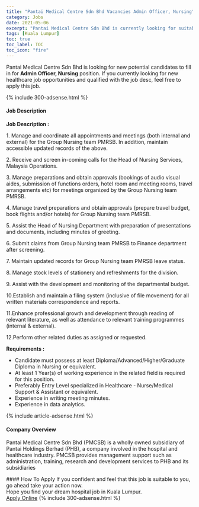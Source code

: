 ```yaml
---
title: "Pantai Medical Centre Sdn Bhd Vacancies Admin Officer, Nursing" 
category: Jobs 
date: 2021-05-06 
excerpt: "Pantai Medical Centre Sdn Bhd is currently looking for suitable person to fill in the Admin Officer, Nursing which positioned at Kuala Lumpur" 
tags: [Kuala Lumpur] 
toc: true 
toc_label: TOC 
toc_icon: "fire" 
--- 
```


<p>Pantai Medical Centre Sdn Bhd is looking for new potential candidates to fill in for <b>Admin Officer, Nursing</b> position. If you currently looking for new healthcare job opportunities and qualified with the job desc, feel free to apply this job.
</p>{% include 300-adsense.html %} 
<div><div><h4>Job Description</h4></div><div><div><span><div><p><strong>Job Description :</strong></p><p>1. Manage and coordinate all appointments and meetings (both internal and external) for the Group Nursing team PMRSB. In addition, maintain accessible updated records of the above.</p><p>2. Receive and screen in-coming calls for the Head of Nursing Services, Malaysia Operations.</p><p>3. Manage preparations and obtain approvals (bookings of audio visual aides, submission of&#160;functions orders, hotel room and meeting rooms, travel arrangements etc) for meetings organized by the Group Nursing team PMRSB.</p><p>4. Manage travel preparations and obtain approvals (prepare travel budget, book flights and/or hotels) for Group Nursing team PMRSB.</p><p>5. Assist the Head of Nursing Department with preparation of presentations and documents, including minutes of greeting.</p><p>6. Submit claims from Group Nursing team PMRSB to Finance department after screening.</p><p>7. Maintain updated records for Group Nursing team PMRSB leave status.</p><p>8. Manage stock levels of stationery and refreshments for the division.</p><p>9. Assist with the development and monitoring of the departmental budget.</p><p>10.Establish and maintain a filing system (inclusive of file movement) for all written materials correspondence and reports.</p><p>11.Enhance professional growth and development through reading of relevant literature, as well as attendance to relevant training programmes (internal &amp; external).</p><p>12.Perform other related duties as assigned or requested.</p><p><strong>Requirements :</strong></p><ul><li>Candidate must possess at least Diploma/Advanced/Higher/Graduate Diploma in Nursing or equivalent.</li><li>At least 1&#160;Year(s) of working experience in the related field is required for this position.</li><li>Preferably Entry Level specialized in Healthcare - Nurse/Medical Support &amp; Assistant or equivalent.</li><li>Experience in writing meeting minutes.</li><li>Experience in data analytics.</li></ul></div></span></div></div></div> 
{% include article-adsense.html %} 
<div><div><h4>Company Overview</h4></div><div><div><span><div><p>Pantai Medical Centre Sdn Bhd (PMCSB) is a wholly owned subsidiary of Pantai Holdings Berhad (PHB), a company involved in the hospital and healthcare industry. PMCSB provides management support such as administration, training, research and development services to PHB and its subsidiaries</p></div></span></div></div></div> 
#### How To Apply 
If you confident and feel that this job is suitable to you, go ahead take your action now. <br/> 
Hope you find your dream hospital job in Kuala Lumpur. <br/> 
<a href="https://www.jobstreet.com.my/en/job/admin-officer-nursing-4558320?jobId=jobstreet-my-job-4558320" class="btn btn--warning" target="_blank" rel="nofollow noopenner">Apply Online</a> 
{% include 300-adsense.html %} 